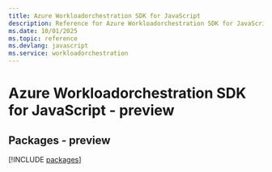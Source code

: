 ```yaml
---
title: Azure Workloadorchestration SDK for JavaScript
description: Reference for Azure Workloadorchestration SDK for JavaScript
ms.date: 10/01/2025
ms.topic: reference
ms.devlang: javascript
ms.service: workloadorchestration
---
```

# Azure Workloadorchestration SDK for JavaScript - preview
## Packages - preview
[!INCLUDE [packages](workloadorchestration-index.md)]